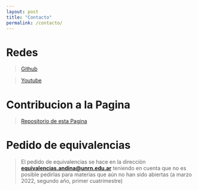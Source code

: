 ```yaml
---
layout: post
title: "Contacto"
permalink: /contacto/
---
```


# Redes

>  [Github](https://github.com/INGCOM-UNRN)

>  [Youtube](https://www.youtube.com/c/Ingenier%C3%ADaenComputaci%C3%B3nUNRNAndina)


# Contribucion a la Pagina

> [Repositorio de esta Pagina](https://github.com/INGCOM-UNRN/ingcom-unrn.github.io)


# Pedido de equivalencias

> El pedido de equivalencias se hace en la dirección **equivalencias.andina@unrn.edu.ar** teniendo en cuenta que no es posible pedirlas para materias que aún no han sido abiertas (a marzo 2022, segundo año, primer cuatrimestre)

